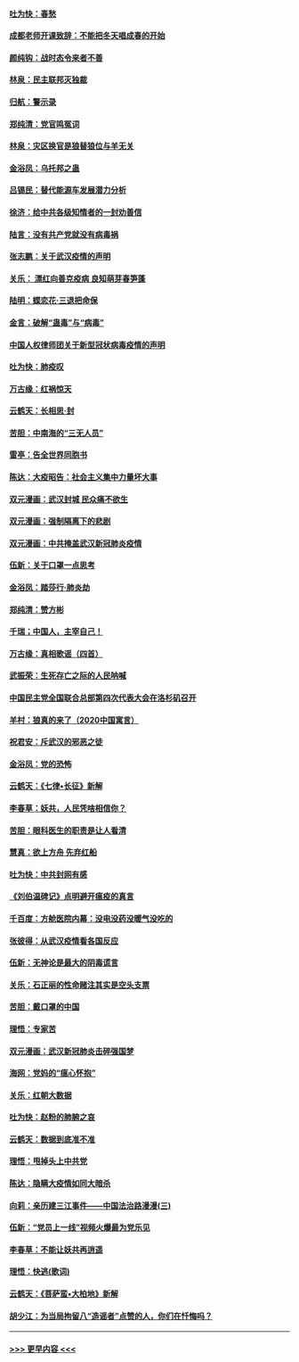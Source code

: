 #### [吐为快：春愁](../pages/nsc993/n11872801.md?t=02161911) 
#### [成都老师开课致辞：不能把冬天唱成春的开始](../pages/nsc993/n11872653.md?t=02161911) 
#### [颜纯钩：战时态令来者不善](../pages/nsc993/n11872011.md?t=02161911) 
#### [林泉：民主联邦灭独裁](../pages/nsc993/n11870998.md?t=02161911) 
#### [归航：警示录](../pages/nsc993/n11870963.md?t=02161911) 
#### [郑纯清：党官鸣冤词](../pages/nsc993/n11870938.md?t=02161911) 
#### [林泉：灾区换官是狼替狼位与羊无关](../pages/nsc993/n11870896.md?t=02161911) 
#### [金浴凤：乌托邦之蛊](../pages/nsc993/n11870879.md?t=02161911) 
#### [吕锡民：替代能源车发展潜力分析](../pages/nsc993/n11870656.md?t=02161911) 
#### [徐济：给中共各级知情者的一封劝善信](../pages/nsc993/n11868561.md?t=02161911) 
#### [陆言：没有共产党就没有病毒祸](../pages/nsc993/n11868232.md?t=02161911) 
#### [张志鹏：关于武汉疫情的声明](../pages/nsc993/n11867182.md?t=02161911) 
#### [关乐： 漂红向善克疫病 良知萌芽春笋蓬](../pages/nsc993/n11865710.md?t=02161911) 
#### [陆明：蝶恋花‧三退把命保](../pages/nsc993/n11865673.md?t=02161911) 
#### [金言：破解“蛊毒”与“病毒”](../pages/nsc993/n11864103.md?t=02161911) 
#### [中国人权律师团关于新型冠状病毒疫情的声明](../pages/nsc993/n11864249.md?t=02161911) 
#### [吐为快：肺疫叹](../pages/nsc993/n11864027.md?t=02161911) 
#### [万古缘：红祸惊天](../pages/nsc993/n11864079.md?t=02161911) 
#### [云鹤天：长相思‧封](../pages/nsc993/n11864006.md?t=02161911) 
#### [苦胆：中南海的“三无人员”](../pages/nsc993/n11862997.md?t=02161911) 
#### [雷亭：告全世界同胞书](../pages/nsc993/n11862572.md?t=02161911) 
#### [陈达：大疫昭告：社会主义集中力量坏大事](../pages/nsc993/n11859419.md?t=02161911) 
#### [双元漫画：武汉封城 民众痛不欲生](../pages/nsc993/n11859287.md?t=02161911) 
#### [双元漫画：强制隔离下的悲剧](../pages/nsc993/n11859244.md?t=02161911) 
#### [双元漫画：中共掩盖武汉新冠肺炎疫情](../pages/nsc993/n11858249.md?t=02161911) 
#### [伍新：关于口罩一点思考](../pages/nsc993/n11859195.md?t=02161911) 
#### [金浴凤：踏莎行‧肺炎劫](../pages/nsc993/n11858227.md?t=02161911) 
#### [郑纯清：赞方彬](../pages/nsc993/n11856803.md?t=02161911) 
#### [千瑞；中国人，主宰自己！](../pages/nsc993/n11856793.md?t=02161911) 
#### [万古缘：真相歌谣（四首）](../pages/nsc993/n11856263.md?t=02161911) 
#### [武振荣：生死存亡之际的人民呐喊](../pages/nsc993/n11856256.md?t=02161911) 
#### [中国民主党全国联合总部第四次代表大会在洛杉矶召开](../pages/nsc993/n11856344.md?t=02161911) 
#### [羊村：狼真的来了（2020中国寓言）](../pages/nsc993/n11856229.md?t=02161911) 
#### [祝君安：斥武汉的邪恶之徒](../pages/nsc993/n11855861.md?t=02161911) 
#### [金浴凤：党的恐怖](../pages/nsc993/n11855849.md?t=02161911) 
#### [云鹤天：《七律▪长征》新解](../pages/nsc993/n11855479.md?t=02161911) 
#### [李春草：妖共，人民凭啥相信你？](../pages/nsc993/n11855196.md?t=02161911) 
#### [苦胆：眼科医生的职责是让人看清](../pages/nsc993/n11853840.md?t=02161911) 
#### [慧真：欲上方舟 先弃红船](../pages/nsc993/n11853483.md?t=02161911) 
#### [吐为快：中共封网有感](../pages/nsc993/n11852575.md?t=02161911) 
#### [《刘伯温碑记》点明避开瘟疫的真言](../pages/nsc993/n11852128.md?t=02161911) 
#### [千百度：方舱医院内幕：没电没药没暖气没吃的](../pages/nsc993/n11850211.md?t=02161911) 
#### [张彼得：从武汉疫情看各国反应](../pages/nsc993/n11850102.md?t=02161911) 
#### [伍新：无神论是最大的阴毒谎言](../pages/nsc993/n11846129.md?t=02161911) 
#### [关乐：石正丽的性命赌注其实是空头支票](../pages/nsc993/n11846109.md?t=02161911) 
#### [苦胆：戴口罩的中国](../pages/nsc993/n11845576.md?t=02161911) 
#### [理悟：专家苦](../pages/nsc993/n11845564.md?t=02161911) 
#### [双元漫画：武汉新冠肺炎击碎强国梦](../pages/nsc993/n11843320.md?t=02161911) 
#### [海网：党妈的“瘟心怀抱”](../pages/nsc993/n11840740.md?t=02161911) 
#### [关乐：红朝大数据](../pages/nsc993/n11840675.md?t=02161911) 
#### [吐为快：赵粉的肺腑之哀](../pages/nsc993/n11840618.md?t=02161911) 
#### [云鹤天：数据到底准不准](../pages/nsc993/n11840325.md?t=02161911) 
#### [理悟：甩掉头上中共党](../pages/nsc993/n11838826.md?t=02161911) 
#### [陈达：隐瞒大疫情如同大暗杀](../pages/nsc993/n11838771.md?t=02161911) 
#### [向莉：亲历建三江事件——中国法治路漫漫(三)](../pages/nsc993/n11831825.md?t=02161911) 
#### [伍新：“党员上一线”视频火爆最为党乐见](../pages/nsc993/n11838200.md?t=02161911) 
#### [李春草：不能让妖共再逍遥](../pages/nsc993/n11838102.md?t=02161911) 
#### [理悟：快逃(歌词)](../pages/nsc993/n11838083.md?t=02161911) 
#### [云鹤天：《菩萨蛮▪大柏地》新解](../pages/nsc993/n11838059.md?t=02161911) 
#### [胡少江：为当局拘留八“造谣者”点赞的人，你们在忏悔吗？](../pages/nsc993/n11836801.md?t=02161911) 

----
#### [ >>> 更早内容 <<< ](../indexes/nsc993-earlier.md)
